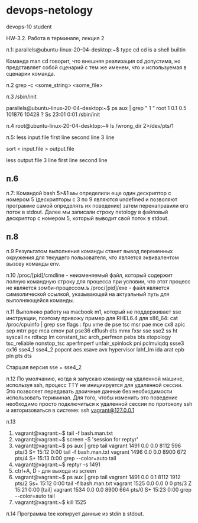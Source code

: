 # devops-netology
devops-10 student

HW-3.2. Работа в терминале, лекция 2

п.1:
parallels@ubuntu-linux-20-04-desktop:~$ type cd
cd is a shell builtin

Команда man cd говорит, что внешняя реализация cd допустима, но представляет собой сценарий с тем же именем, что и используемая в сценарии команда.

п.2
grep -c <some_string> <some_file>

п.3
/sbin/init

parallels@ubuntu-linux-20-04-desktop:~$ ps aux | grep " 1 "
root           1  0.1  0.5 101876 10428 ?        Ss   23:01   0:01 /sbin/init

п.4
root@ubuntu-linux-20-04-desktop:~# ls /wrong_dir 2>/dev/pts/1

п.5:
less input.file
first line
second line
3 line

sort < input.file > output.file

less output.file
3 line
first line
second line

п.6
-----------------------------------------------------------------------------------

п.7:
Командой bash 5>&1 мы определили еще один дескриптор с номером 5 (дескрипторы с 3 по 9 являются undefined и позволяют программе самой определять их поведение) затем перенаправили его поток в stdout.
Далее мы записали строку netology в файловый дескриптор с номером 5, который выводит свой поток в stdout.

п.8
-------------------------------------------------------------------------------------

п.9
Результатом выполнения команды станет вывод переменных окружения для текущего пользователя, что является эквивалентом вызову команды env.

п.10
/proc/[pid]/cmdline - неизменяемый файл, который содержит полную командную строку для процесса при условии, что этот процесс не является зомби-процессом.ъ
/proc/[pid]/exe - файл является символической ссылкой, указывающей на актуальный путь для выполняющейся команды.

п.11
Выполняю работу на macbook m1, который не поддерживает sse инструкции, поэтому привожу пример для RHEL6.4 для x86_64:
cat /proc/cpuinfo | grep sse
flags           : fpu vme de pse tsc msr pae mce cx8 apic sep mtrr pge mca cmov pat pse36 clflush dts mmx fxsr sse sse2 ss ht syscall nx rdtscp lm constant_tsc arch_perfmon pebs bts xtopology tsc_reliable nonstop_tsc aperfmperf unfair_spinlock pni pclmulqdq ssse3 cx16 sse4_1 sse4_2 popcnt aes xsave avx hypervisor lahf_lm ida arat epb pln pts dts

Старшая версия sse = sse4_2

п.12
По умолчанию, когда я запускаю команду на удаленной машине, используя ssh, процесс TTY не инициируется для удаленной сессии. Это позволяет передавать двоичные данные без необходимости использовать териминал. Для того, чтобы изменить это поведение необходимо просто подключиться к удаленной сессии по протоколу ssh и авторизоваться в системе:
ssh vagrant@127.0.0.1

п.13
1. vagrant@vagrant:~$ tail -f bash.man.txt
2. vagrant@vagrant:~$ screen -S 'session for reptyr'
3. vagrant@vagrant:~$ ps aux | grep tail
vagrant     1491  0.0  0.0   8112   596 pts/3    S+   15:12   0:00 tail -f bash.man.txt
vagrant     1496  0.0  0.0   8900   672 pts/4    S+   15:13   0:00 grep --color=auto tail
4. vagrant@vagrant:~$ reptyr -s 1491
5. ctrl+A, D - для выхода из screen
6. vagrant@vagrant:~$ ps aux | grep tail
vagrant     1491  0.0  0.1   8112  1912 pts/2    Ss+  15:12   0:00 tail -f bash.man.txt
vagrant     1525  0.0  0.0      0     0 pts/3    Z    15:21   0:00 [tail] <defunct>
vagrant     1534  0.0  0.0   8900   664 pts/0    S+   15:23   0:00 grep --color=auto tail
7. vagrant@vagrant:~$ kill 1525
  
п.14
Программа tee копирует данные из stdin в stdout. 
